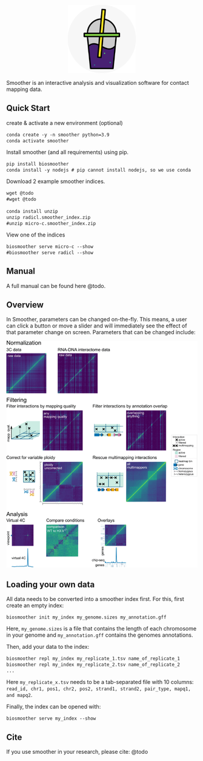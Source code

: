 <p align="center">
    <img src="./biosmoother/static/favicon.png" width="180">
</p>

Smoother is an interactive analysis and visualization software for contact mapping data. 

## Quick Start

create & activate a new environment (optional)
```
conda create -y -n smoother python=3.9
conda activate smoother
```

Install smoother (and all requirements) using pip.
```
pip install biosmoother
conda install -y nodejs # pip cannot install nodejs, so we use conda
```

Download 2 example smoother indices.
```
wget @todo
#wget @todo

conda install unzip
unzip radicl.smoother_index.zip
#unzip micro-c.smoother_index.zip
```

View one of the indices
```
biosmoother serve micro-c --show
#biosmoother serve radicl --show
```

## Manual

A full manual can be found here @todo.

## Overview

In Smoother, parameters can be changed on-the-fly.
This means, a user can click a button or move a slider and will immediately see the effect of that parameter change on screen.
Parameters that can be changed include:

<img src="./docs_conf/features/full_animation.gif">

## Loading your own data

All data needs to be converted into a smoother index first.
For this, first create an empty index:
```
biosmoother init my_index my_genome.sizes my_annotation.gff
```
Here, `my_genome.sizes` is a file that contains the length of each chromosome in your genome and `my_annotation.gff` contains the genomes annotations.

Then, add your data to the index:
```
biosmoother repl my_index my_replicate_1.tsv name_of_replicate_1
biosmoother repl my_index my_replicate_2.tsv name_of_replicate_2
...
```
Here `my_replicate_x.tsv` needs to be a tab-separated file with 10 columns: `read_id, chr1, pos1, chr2, pos2, strand1, strand2, pair_type, mapq1, and mapq2`.

Finally, the index can be opened with:
```
biosmoother serve my_index --show
```

## Cite

If you use smoother in your research, please cite:
@todo
